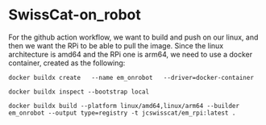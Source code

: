 # SwissCat-on_robot

For the github action workflow, we want to build and push on our linux, and then we want the RPi to be able to pull the image. Since the linux architecture is amd64 and the RPi one is arm64, we need to use a docker container, created as the following:

```
docker buildx create   --name em_onrobot   --driver=docker-container

docker buildx inspect --bootstrap local

docker buildx build --platform linux/amd64,linux/arm64 --builder em_onrobot --output type=registry -t jcswisscat/em_rpi:latest .

```
